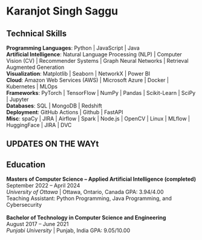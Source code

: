 # Karanjot Singh Saggu
## Technical Skills
**Programming Languages**: Python | JavaScript | Java <br>
**Artificial Intelligence**: Natural Language Processing (NLP) | Computer Vision (CV) | Recommender Systems | Graph Neural Networks | Retrieval Augmented Generation <br>
**Visualization**: Matplotlib | Seaborn | NetworkX | Power BI <br>
**Cloud**: Amazon Web Services (AWS) | Microsoft Azure | Docker | Kubernetes | MLOps <br>
**Frameworks**: PyTorch | TensorFlow | NumPy | Pandas | Scikit-Learn | SciPy | Jupyter <br>
**Databases**: SQL | MongoDB | Redshift <br>
**Deployment**: GitHub Actions | Github | FastAPI <br>
**Misc**: spaCy | JIRA | Airflow | Spark | Node.js | OpenCV | Linux | MLflow | HuggingFace | JIRA | DVC <be>

## UPDATES ON THE WAYt

## Education
**Masters of Computer Science – Applied Artificial Intelligence (completed)**	<br>
September 2022 – April 2024 <br>
*University of Ottawa* | Ottawa, Ontario, Canada	GPA: 3.94/4.00 <br>
Teaching Assistant: Python Programming, Java Programming, and Cybersecurity <br> <br>
**Bachelor of Technology in Computer Science and Engineering** <br>
August 2017 – June 2021 <br>
*Punjabi University* | Punjab, India	GPA: 9.05/10.00 <br>




